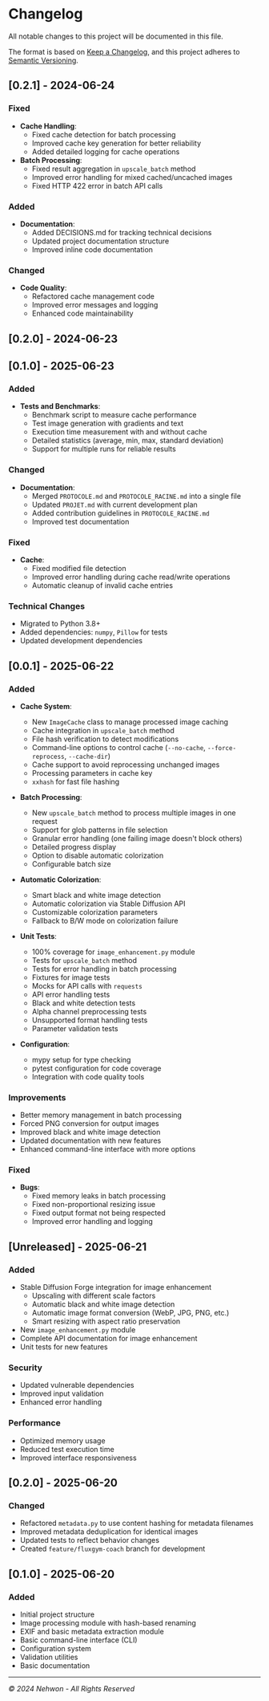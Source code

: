 # Changelog

All notable changes to this project will be documented in this file.

The format is based on [Keep a Changelog](https://keepachangelog.com/en/1.0.0/),
and this project adheres to [Semantic Versioning](https://semver.org/spec/v2.0.0.html).

## [0.2.1] - 2024-06-24

### Fixed
- **Cache Handling**:
  - Fixed cache detection for batch processing
  - Improved cache key generation for better reliability
  - Added detailed logging for cache operations
- **Batch Processing**:
  - Fixed result aggregation in `upscale_batch` method
  - Improved error handling for mixed cached/uncached images
  - Fixed HTTP 422 error in batch API calls

### Added
- **Documentation**:
  - Added DECISIONS.md for tracking technical decisions
  - Updated project documentation structure
  - Improved inline code documentation

### Changed
- **Code Quality**:
  - Refactored cache management code
  - Improved error messages and logging
  - Enhanced code maintainability

## [0.2.0] - 2024-06-23

## [0.1.0] - 2025-06-23

### Added
- **Tests and Benchmarks**:
  - Benchmark script to measure cache performance
  - Test image generation with gradients and text
  - Execution time measurement with and without cache
  - Detailed statistics (average, min, max, standard deviation)
  - Support for multiple runs for reliable results

### Changed
- **Documentation**:
  - Merged `PROTOCOLE.md` and `PROTOCOLE_RACINE.md` into a single file
  - Updated `PROJET.md` with current development plan
  - Added contribution guidelines in `PROTOCOLE_RACINE.md`
  - Improved test documentation

### Fixed
- **Cache**:
  - Fixed modified file detection
  - Improved error handling during cache read/write operations
  - Automatic cleanup of invalid cache entries

### Technical Changes
- Migrated to Python 3.8+
- Added dependencies: `numpy`, `Pillow` for tests
- Updated development dependencies

## [0.0.1] - 2025-06-22

### Added
- **Cache System**:
  - New `ImageCache` class to manage processed image caching
  - Cache integration in `upscale_batch` method
  - File hash verification to detect modifications
  - Command-line options to control cache (`--no-cache`, `--force-reprocess`, `--cache-dir`)
  - Cache support to avoid reprocessing unchanged images
  - Processing parameters in cache key
  - `xxhash` for fast file hashing

- **Batch Processing**:
  - New `upscale_batch` method to process multiple images in one request
  - Support for glob patterns in file selection
  - Granular error handling (one failing image doesn't block others)
  - Detailed progress display
  - Option to disable automatic colorization
  - Configurable batch size

- **Automatic Colorization**:
  - Smart black and white image detection
  - Automatic colorization via Stable Diffusion API
  - Customizable colorization parameters
  - Fallback to B/W mode on colorization failure

- **Unit Tests**:
  - 100% coverage for `image_enhancement.py` module
  - Tests for `upscale_batch` method
  - Tests for error handling in batch processing
  - Fixtures for image tests
  - Mocks for API calls with `requests`
  - API error handling tests
  - Black and white detection tests
  - Alpha channel preprocessing tests
  - Unsupported format handling tests
  - Parameter validation tests

- **Configuration**:
  - mypy setup for type checking
  - pytest configuration for code coverage
  - Integration with code quality tools

### Improvements
- Better memory management in batch processing
- Forced PNG conversion for output images
- Improved black and white image detection
- Updated documentation with new features
- Enhanced command-line interface with more options

### Fixed
- **Bugs**:
  - Fixed memory leaks in batch processing
  - Fixed non-proportional resizing issue
  - Fixed output format not being respected
  - Improved error handling and logging

## [Unreleased] - 2025-06-21

### Added
- Stable Diffusion Forge integration for image enhancement
  - Upscaling with different scale factors
  - Automatic black and white image detection
  - Automatic image format conversion (WebP, JPG, PNG, etc.)
  - Smart resizing with aspect ratio preservation
- New `image_enhancement.py` module
- Complete API documentation for image enhancement
- Unit tests for new features

### Security
- Updated vulnerable dependencies
- Improved input validation
- Enhanced error handling

### Performance
- Optimized memory usage
- Reduced test execution time
- Improved interface responsiveness

## [0.2.0] - 2025-06-20

### Changed
- Refactored `metadata.py` to use content hashing for metadata filenames
- Improved metadata deduplication for identical images
- Updated tests to reflect behavior changes
- Created `feature/fluxgym-coach` branch for development

## [0.1.0] - 2025-06-20

### Added
- Initial project structure
- Image processing module with hash-based renaming
- EXIF and basic metadata extraction module
- Basic command-line interface (CLI)
- Configuration system
- Validation utilities
- Basic documentation

---
*© 2024 Nehwon - All Rights Reserved*
